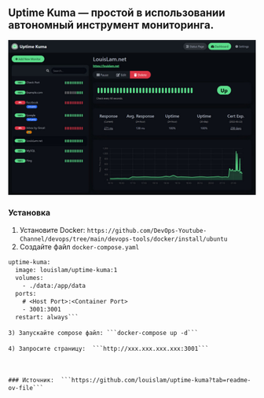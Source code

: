 ## Uptime Kuma — простой в использовании автономный инструмент мониторинга.

![Example](kuma-uptime.png)


### Установка
1) Установите Docker: ```https://github.com/DevOps-Youtube-Channel/devops/tree/main/devops-tools/docker/install/ubuntu```
2) Создайте файл ```docker-compose.yaml```

  ```services:
  uptime-kuma:
    image: louislam/uptime-kuma:1
    volumes:
      - ./data:/app/data
    ports:
      # <Host Port>:<Container Port>
      - 3001:3001
    restart: always```

3) Запускайте compose файл: ```docker-compose up -d```

4) Запросите страницу:  ```http://xxx.xxx.xxx.xxx:3001```



### Источник:  ```https://github.com/louislam/uptime-kuma?tab=readme-ov-file```
